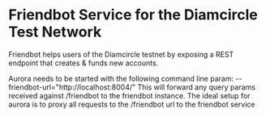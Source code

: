 # Friendbot Service for the Diamcircle Test Network

Friendbot helps users of the Diamcircle testnet by exposing a REST endpoint that creates & funds new accounts.

Aurora needs to be started with the following command line param: --friendbot-url="http://localhost:8004/"
This will forward any query params received against /friendbot to the friendbot instance.
The ideal setup for aurora is to proxy all requests to the /friendbot url to the friendbot service
